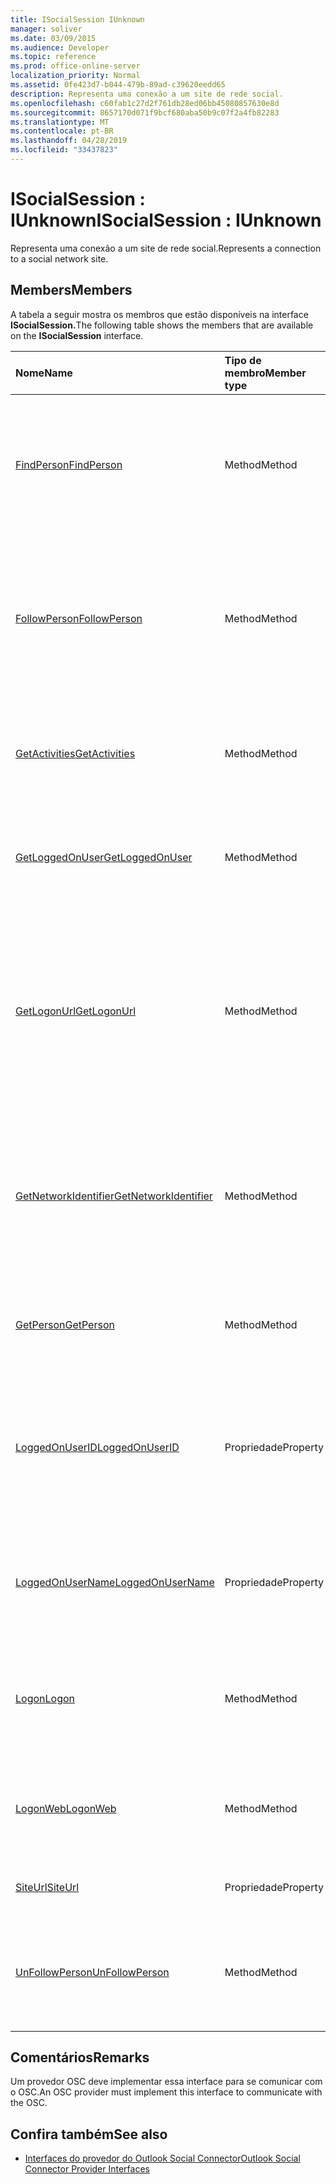 ```yaml
---
title: ISocialSession IUnknown
manager: soliver
ms.date: 03/09/2015
ms.audience: Developer
ms.topic: reference
ms.prod: office-online-server
localization_priority: Normal
ms.assetid: 0fe423d7-b044-479b-89ad-c39620eedd65
description: Representa uma conexão a um site de rede social.
ms.openlocfilehash: c60fab1c27d2f761db28ed06bb45080857630e8d
ms.sourcegitcommit: 8657170d071f9bcf680aba50b9c07f2a4fb82283
ms.translationtype: MT
ms.contentlocale: pt-BR
ms.lasthandoff: 04/28/2019
ms.locfileid: "33437823"
---
```

# <a name="isocialsession--iunknown"></a><span data-ttu-id="10d7d-103">ISocialSession : IUnknown</span><span class="sxs-lookup"><span data-stu-id="10d7d-103">ISocialSession : IUnknown</span></span>

<span data-ttu-id="10d7d-104">Representa uma conexão a um site de rede social.</span><span class="sxs-lookup"><span data-stu-id="10d7d-104">Represents a connection to a social network site.</span></span>
  
## <a name="members"></a><span data-ttu-id="10d7d-105">Members</span><span class="sxs-lookup"><span data-stu-id="10d7d-105">Members</span></span>

<span data-ttu-id="10d7d-106">A tabela a seguir mostra os membros que estão disponíveis na interface **ISocialSession.**</span><span class="sxs-lookup"><span data-stu-id="10d7d-106">The following table shows the members that are available on the **ISocialSession** interface.</span></span> 
  
|<span data-ttu-id="10d7d-107">**Nome**</span><span class="sxs-lookup"><span data-stu-id="10d7d-107">**Name**</span></span>|<span data-ttu-id="10d7d-108">**Tipo de membro**</span><span class="sxs-lookup"><span data-stu-id="10d7d-108">**Member type**</span></span>|<span data-ttu-id="10d7d-109">**Descrição**</span><span class="sxs-lookup"><span data-stu-id="10d7d-109">**Description**</span></span>|
|:-----|:-----|:-----|
|[<span data-ttu-id="10d7d-110">FindPerson</span><span class="sxs-lookup"><span data-stu-id="10d7d-110">FindPerson</span></span>](isocialsession-findperson.md) <br/> |<span data-ttu-id="10d7d-111">Method</span><span class="sxs-lookup"><span data-stu-id="10d7d-111">Method</span></span>  <br/> |<span data-ttu-id="10d7d-112">Obtém uma cadeia de caracteres que representa uma ou mais pessoas que corresponderem ao _parâmetro userID._</span><span class="sxs-lookup"><span data-stu-id="10d7d-112">Gets a string that represents one or more persons who match the  _userID_ parameter.</span></span>  <br/> |
|[<span data-ttu-id="10d7d-113">FollowPerson</span><span class="sxs-lookup"><span data-stu-id="10d7d-113">FollowPerson</span></span>](isocialsession-followperson.md) <br/> |<span data-ttu-id="10d7d-114">Method</span><span class="sxs-lookup"><span data-stu-id="10d7d-114">Method</span></span>  <br/> |<span data-ttu-id="10d7d-115">Adiciona a pessoa identificada pelo  _parâmetro emailAddress_ como um amigo do usuário conectado na rede social.</span><span class="sxs-lookup"><span data-stu-id="10d7d-115">Adds the person identified by the  _emailAddress_ parameter as a friend for the logged-on user on the social network.</span></span>  <br/> |
|[<span data-ttu-id="10d7d-116">GetActivities</span><span class="sxs-lookup"><span data-stu-id="10d7d-116">GetActivities</span></span>](isocialsession-getactivities.md) <br/> |<span data-ttu-id="10d7d-117">Method</span><span class="sxs-lookup"><span data-stu-id="10d7d-117">Method</span></span>  <br/> |<span data-ttu-id="10d7d-118">Esse método foi preterido no Outlook Social Connector (OSC) 1.1.</span><span class="sxs-lookup"><span data-stu-id="10d7d-118">This method has been deprecated in Outlook Social Connector (OSC) 1.1.</span></span>  <br/> |
|[<span data-ttu-id="10d7d-119">GetLoggedOnUser</span><span class="sxs-lookup"><span data-stu-id="10d7d-119">GetLoggedOnUser</span></span>](isocialsession-getloggedonuser.md) <br/> |<span data-ttu-id="10d7d-120">Method</span><span class="sxs-lookup"><span data-stu-id="10d7d-120">Method</span></span>  <br/> |<span data-ttu-id="10d7d-121">Obtém uma interface [ISocialProfile](isocialprofileisocialperson.md) que representa o usuário conectado.</span><span class="sxs-lookup"><span data-stu-id="10d7d-121">Gets an [ISocialProfile](isocialprofileisocialperson.md) interface that represents the logged-on user.</span></span>  <br/> |
|[<span data-ttu-id="10d7d-122">GetLogonUrl</span><span class="sxs-lookup"><span data-stu-id="10d7d-122">GetLogonUrl</span></span>](isocialsession-getlogonurl.md) <br/> |<span data-ttu-id="10d7d-123">Method</span><span class="sxs-lookup"><span data-stu-id="10d7d-123">Method</span></span>  <br/> |<span data-ttu-id="10d7d-124">Obtém uma cadeia de caracteres que representa uma URL usada para apresentar um formulário baseado em navegador para o usuário durante a autenticação da Web.</span><span class="sxs-lookup"><span data-stu-id="10d7d-124">Gets a string that represents a URL that is used for presenting a browser-based form to the user during web authentication.</span></span>  <br/> |
|[<span data-ttu-id="10d7d-125">GetNetworkIdentifier</span><span class="sxs-lookup"><span data-stu-id="10d7d-125">GetNetworkIdentifier</span></span>](isocialsession-getnetworkidentifier.md) <br/> |<span data-ttu-id="10d7d-126">Method</span><span class="sxs-lookup"><span data-stu-id="10d7d-126">Method</span></span>  <br/> |<span data-ttu-id="10d7d-127">Obtém uma cadeia de caracteres que representa um identificador de rede social exclusivo para uma determinada conexão de rede social.</span><span class="sxs-lookup"><span data-stu-id="10d7d-127">Gets a string that represents a unique social network identifier for a given social network connection.</span></span>  <br/> |
|[<span data-ttu-id="10d7d-128">GetPerson</span><span class="sxs-lookup"><span data-stu-id="10d7d-128">GetPerson</span></span>](isocialsession-getperson.md) <br/> |<span data-ttu-id="10d7d-129">Method</span><span class="sxs-lookup"><span data-stu-id="10d7d-129">Method</span></span>  <br/> |<span data-ttu-id="10d7d-130">Obtém uma interface [ISocialPerson](isocialpersoniunknown.md) com base no _parâmetro userID._</span><span class="sxs-lookup"><span data-stu-id="10d7d-130">Gets an [ISocialPerson](isocialpersoniunknown.md) interface based on the  _userID_ parameter.</span></span>  <br/> |
|[<span data-ttu-id="10d7d-131">LoggedOnUserID</span><span class="sxs-lookup"><span data-stu-id="10d7d-131">LoggedOnUserID</span></span>](isocialsession-loggedonuserid.md) <br/> |<span data-ttu-id="10d7d-132">Propriedade</span><span class="sxs-lookup"><span data-stu-id="10d7d-132">Property</span></span>  <br/> |<span data-ttu-id="10d7d-133">Retorna uma cadeia de caracteres que representa a ID de usuário da rede social do usuário que está conectado no momento.</span><span class="sxs-lookup"><span data-stu-id="10d7d-133">Returns a string that represents the social network user ID of the user who is currently logged on.</span></span>  <br/> |
|[<span data-ttu-id="10d7d-134">LoggedOnUserName</span><span class="sxs-lookup"><span data-stu-id="10d7d-134">LoggedOnUserName</span></span>](isocialsession-loggedonusername.md) <br/> |<span data-ttu-id="10d7d-135">Propriedade</span><span class="sxs-lookup"><span data-stu-id="10d7d-135">Property</span></span>  <br/> |<span data-ttu-id="10d7d-136">Retorna uma cadeia de caracteres que representa o nome de usuário usado ao fazer logor.</span><span class="sxs-lookup"><span data-stu-id="10d7d-136">Returns a string that represents the user name that is used when logging on.</span></span>  <br/> |
|[<span data-ttu-id="10d7d-137">Logon</span><span class="sxs-lookup"><span data-stu-id="10d7d-137">Logon</span></span>](isocialsession-logon.md) <br/> |<span data-ttu-id="10d7d-138">Method</span><span class="sxs-lookup"><span data-stu-id="10d7d-138">Method</span></span>  <br/> |<span data-ttu-id="10d7d-139">Faz logon no site da rede social usando o nome de usuário e a senha especificados.</span><span class="sxs-lookup"><span data-stu-id="10d7d-139">Logs on to the social network site by using the specified user name and password.</span></span>  <br/> |
|[<span data-ttu-id="10d7d-140">LogonWeb</span><span class="sxs-lookup"><span data-stu-id="10d7d-140">LogonWeb</span></span>](isocialsession-logonweb.md) <br/> |<span data-ttu-id="10d7d-141">Method</span><span class="sxs-lookup"><span data-stu-id="10d7d-141">Method</span></span>  <br/> |<span data-ttu-id="10d7d-142">Faz o login no site da rede social usando a autenticação baseada em formulários.</span><span class="sxs-lookup"><span data-stu-id="10d7d-142">Logs on to the social network site by using forms-based authentication.</span></span>  <br/> |
|[<span data-ttu-id="10d7d-143">SiteUrl</span><span class="sxs-lookup"><span data-stu-id="10d7d-143">SiteUrl</span></span>](isocialsession-siteurl.md) <br/> |<span data-ttu-id="10d7d-144">Propriedade</span><span class="sxs-lookup"><span data-stu-id="10d7d-144">Property</span></span>  <br/> |<span data-ttu-id="10d7d-145">Define a URL do site da rede social.</span><span class="sxs-lookup"><span data-stu-id="10d7d-145">Sets the social network site URL.</span></span>  <br/> |
|[<span data-ttu-id="10d7d-146">UnFollowPerson</span><span class="sxs-lookup"><span data-stu-id="10d7d-146">UnFollowPerson</span></span>](isocialsession-unfollowperson.md) <br/> |<span data-ttu-id="10d7d-147">Method</span><span class="sxs-lookup"><span data-stu-id="10d7d-147">Method</span></span>  <br/> |<span data-ttu-id="10d7d-148">Remove a pessoa identificada pelo  _parâmetro userID_ como um amigo na rede social.</span><span class="sxs-lookup"><span data-stu-id="10d7d-148">Removes the person identified by the  _userID_ parameter as a friend on the social network.</span></span>  <br/> |
   
## <a name="remarks"></a><span data-ttu-id="10d7d-149">Comentários</span><span class="sxs-lookup"><span data-stu-id="10d7d-149">Remarks</span></span>

<span data-ttu-id="10d7d-150">Um provedor OSC deve implementar essa interface para se comunicar com o OSC.</span><span class="sxs-lookup"><span data-stu-id="10d7d-150">An OSC provider must implement this interface to communicate with the OSC.</span></span>
  
## <a name="see-also"></a><span data-ttu-id="10d7d-151">Confira também</span><span class="sxs-lookup"><span data-stu-id="10d7d-151">See also</span></span>

- [<span data-ttu-id="10d7d-152">Interfaces do provedor do Outlook Social Connector</span><span class="sxs-lookup"><span data-stu-id="10d7d-152">Outlook Social Connector Provider Interfaces</span></span>](outlook-social-connector-provider-interfaces.md)

